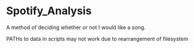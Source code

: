 # Spotify_Analysis
A method of deciding whether or not I would like a song.


PATHs to data in scripts may not work due to rearrangement of filesystem
